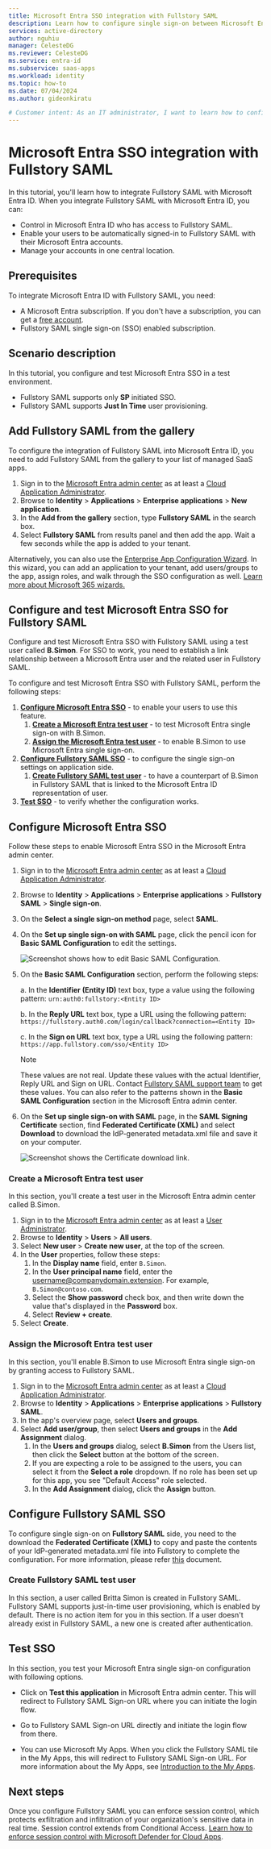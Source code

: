 ```yaml
---
title: Microsoft Entra SSO integration with Fullstory SAML
description: Learn how to configure single sign-on between Microsoft Entra ID and Fullstory SAML.
services: active-directory
author: nguhiu
manager: CelesteDG
ms.reviewer: CelesteDG
ms.service: entra-id
ms.subservice: saas-apps
ms.workload: identity
ms.topic: how-to
ms.date: 07/04/2024
ms.author: gideonkiratu

# Customer intent: As an IT administrator, I want to learn how to configure single sign-on between Microsoft Entra ID and Directory Services so that I can control who has access to Directory Services, enable automatic sign-in with Microsoft Entra accounts, and manage my accounts in one central location.
---
```


# Microsoft Entra SSO integration with Fullstory SAML

In this tutorial, you'll learn how to integrate Fullstory SAML with Microsoft Entra ID. When you integrate Fullstory SAML with Microsoft Entra ID, you can:

* Control in Microsoft Entra ID who has access to Fullstory SAML.
* Enable your users to be automatically signed-in to Fullstory SAML with their Microsoft Entra accounts.
* Manage your accounts in one central location.

## Prerequisites

To integrate Microsoft Entra ID with Fullstory SAML, you need:

* A Microsoft Entra subscription. If you don't have a subscription, you can get a [free account](https://azure.microsoft.com/free/).
* Fullstory SAML single sign-on (SSO) enabled subscription.

## Scenario description

In this tutorial, you configure and test Microsoft Entra SSO in a test environment.

* Fullstory SAML supports only **SP** initiated SSO.
* Fullstory SAML supports **Just In Time** user provisioning.

## Add Fullstory SAML from the gallery

To configure the integration of Fullstory SAML into Microsoft Entra ID, you need to add Fullstory SAML from the gallery to your list of managed SaaS apps.

1. Sign in to the [Microsoft Entra admin center](https://entra.microsoft.com) as at least a [Cloud Application Administrator](~/identity/role-based-access-control/permissions-reference.md#cloud-application-administrator).
1. Browse to **Identity** > **Applications** > **Enterprise applications** > **New application**.
1. In the **Add from the gallery** section, type **Fullstory SAML** in the search box.
1. Select **Fullstory SAML** from results panel and then add the app. Wait a few seconds while the app is added to your tenant.

Alternatively, you can also use the [Enterprise App Configuration Wizard](https://portal.office.com/AdminPortal/home?Q=Docs#/azureadappintegration). In this wizard, you can add an application to your tenant, add users/groups to the app, assign roles, and walk through the SSO configuration as well. [Learn more about Microsoft 365 wizards.](/microsoft-365/admin/misc/azure-ad-setup-guides)

## Configure and test Microsoft Entra SSO for Fullstory SAML

Configure and test Microsoft Entra SSO with Fullstory SAML using a test user called **B.Simon**. For SSO to work, you need to establish a link relationship between a Microsoft Entra user and the related user in Fullstory SAML.

To configure and test Microsoft Entra SSO with Fullstory SAML, perform the following steps:

1. **[Configure Microsoft Entra SSO](#configure-microsoft-entra-sso)** - to enable your users to use this feature.
    1. **[Create a Microsoft Entra test user](#create-a-microsoft-entra-test-user)** - to test Microsoft Entra single sign-on with B.Simon.
    1. **[Assign the Microsoft Entra test user](#assign-the-microsoft-entra-test-user)** - to enable B.Simon to use Microsoft Entra single sign-on.
1. **[Configure Fullstory SAML SSO](#configure-fullstory-saml-sso)** - to configure the single sign-on settings on application side.
    1. **[Create Fullstory SAML test user](#create-fullstory-saml-test-user)** - to have a counterpart of B.Simon in Fullstory SAML that is linked to the Microsoft Entra ID representation of user.
1. **[Test SSO](#test-sso)** - to verify whether the configuration works.

## Configure Microsoft Entra SSO

Follow these steps to enable Microsoft Entra SSO in the Microsoft Entra admin center.

1. Sign in to the [Microsoft Entra admin center](https://entra.microsoft.com) as at least a [Cloud Application Administrator](~/identity/role-based-access-control/permissions-reference.md#cloud-application-administrator).
1. Browse to **Identity** > **Applications** > **Enterprise applications** > **Fullstory SAML** > **Single sign-on**.
1. On the **Select a single sign-on method** page, select **SAML**.
1. On the **Set up single sign-on with SAML** page, click the pencil icon for **Basic SAML Configuration** to edit the settings.

   ![Screenshot shows how to edit Basic SAML Configuration.](common/edit-urls.png "Basic Configuration")

1. On the **Basic SAML Configuration** section, perform the following steps:

    a. In the **Identifier (Entity ID)** text box, type a value using the following pattern:
    `urn:auth0:fullstory:<Entity ID>`

    b. In the **Reply URL** text box, type a URL using the following pattern:
    `https://fullstory.auth0.com/login/callback?connection=<Entity ID>`

    c. In the **Sign on URL** text box, type a URL using the following pattern:
    `https://app.fullstory.com/sso/<Entity ID>`

	> [!NOTE]
	> These values are not real. Update these values with the actual Identifier, Reply URL and Sign on URL. Contact [Fullstory SAML support team](mailto:support@fullstory.com) to get these values. You can also refer to the patterns shown in the **Basic SAML Configuration** section in the Microsoft Entra admin center.

1. On the **Set up single sign-on with SAML** page, in the **SAML Signing Certificate** section, find **Federated Certificate (XML)** and select **Download** to download the IdP-generated metadata.xml file and save it on your computer.

	![Screenshot shows the Certificate download link.](common/certificate-base64-download.png "Certificate")

### Create a Microsoft Entra test user

In this section, you'll create a test user in the Microsoft Entra admin center called B.Simon.

1. Sign in to the [Microsoft Entra admin center](https://entra.microsoft.com) as at least a [User Administrator](~/identity/role-based-access-control/permissions-reference.md#user-administrator).
1. Browse to **Identity** > **Users** > **All users**.
1. Select **New user** > **Create new user**, at the top of the screen.
1. In the **User** properties, follow these steps:
   1. In the **Display name** field, enter `B.Simon`.  
   1. In the **User principal name** field, enter the username@companydomain.extension. For example, `B.Simon@contoso.com`.
   1. Select the **Show password** check box, and then write down the value that's displayed in the **Password** box.
   1. Select **Review + create**.
1. Select **Create**.

### Assign the Microsoft Entra test user

In this section, you'll enable B.Simon to use Microsoft Entra single sign-on by granting access to Fullstory SAML.

1. Sign in to the [Microsoft Entra admin center](https://entra.microsoft.com) as at least a [Cloud Application Administrator](~/identity/role-based-access-control/permissions-reference.md#cloud-application-administrator).
1. Browse to **Identity** > **Applications** > **Enterprise applications** > **Fullstory SAML**.
1. In the app's overview page, select **Users and groups**.
1. Select **Add user/group**, then select **Users and groups** in the **Add Assignment** dialog.
   1. In the **Users and groups** dialog, select **B.Simon** from the Users list, then click the **Select** button at the bottom of the screen.
   1. If you are expecting a role to be assigned to the users, you can select it from the **Select a role** dropdown. If no role has been set up for this app, you see "Default Access" role selected.
   1. In the **Add Assignment** dialog, click the **Assign** button.

## Configure Fullstory SAML SSO

To configure single sign-on on **Fullstory SAML** side, you need to the download the **Federated Certificate (XML)** to copy and paste the contents of your IdP-generated metadata.xml file into Fullstory to complete the configuration. For more information, please refer [this](https://help.fullstory.com/hc/articles/360020623014-How-do-I-configure-SSO) document.

### Create Fullstory SAML test user

In this section, a user called Britta Simon is created in Fullstory SAML. Fullstory SAML supports just-in-time user provisioning, which is enabled by default. There is no action item for you in this section. If a user doesn't already exist in Fullstory SAML, a new one is created after authentication.

## Test SSO 

In this section, you test your Microsoft Entra single sign-on configuration with following options.
 
* Click on **Test this application** in Microsoft Entra admin center. This will redirect to Fullstory SAML Sign-on URL where you can initiate the login flow.
 
* Go to Fullstory SAML Sign-on URL directly and initiate the login flow from there.
 
* You can use Microsoft My Apps. When you click the Fullstory SAML tile in the My Apps, this will redirect to Fullstory SAML Sign-on URL. For more information about the My Apps, see [Introduction to the My Apps](https://support.microsoft.com/account-billing/sign-in-and-start-apps-from-the-my-apps-portal-2f3b1bae-0e5a-4a86-a33e-876fbd2a4510).

## Next steps

Once you configure Fullstory SAML you can enforce session control, which protects exfiltration and infiltration of your organization's sensitive data in real time. Session control extends from Conditional Access. [Learn how to enforce session control with Microsoft Defender for Cloud Apps](/cloud-app-security/proxy-deployment-any-app).
